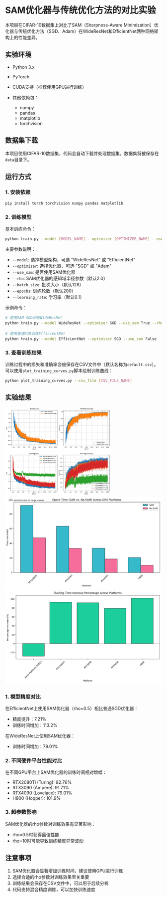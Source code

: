 # SAM优化器与传统优化方法的对比实验

本项目在CIFAR-10数据集上对比了SAM（Sharpness-Aware Minimization）优化器与传统优化方法（SGD、Adam）在WideResNet和EfficientNet两种网络架构上的性能差异。

## 实验环境

- Python 3.x
- PyTorch
- CUDA支持（推荐使用GPU进行训练）

- 其他依赖包：
  - numpy
  - pandas
  - matplotlib
  - torchvision

## 数据集下载

本项目使用CIFAR-10数据集，代码会自动下载并处理数据集。数据集将被保存在`data`目录下。

## 运行方式

### 1. 安装依赖

```bash
pip install torch torchvision numpy pandas matplotlib
```

### 2. 训练模型

基本训练命令：
```bash
python train.py --model [MODEL_NAME] --optimizer [OPTIMIZER_NAME] --use_sam [True/False]
```

主要参数说明：
- `--model`: 选择模型架构，可选 "WideResNet" 或 "EfficientNet"
- `--optimizer`: 选择优化器，可选 "SGD" 或 "Adam"
- `--use_sam`: 是否使用SAM优化器
- `--rho`: SAM优化器的感知域半径参数（默认2.0）
- `--batch_size`: 批次大小（默认128）
- `--epochs`: 训练轮数（默认200）
- `--learning_rate`: 学习率（默认0.1）

示例命令：
```bash
# 使用SAM-SGD训练WideResNet
python train.py --model WideResNet --optimizer SGD --use_sam True --rho 0.5

# 使用普通SGD训练EfficientNet
python train.py --model EfficientNet --optimizer SGD --use_sam False
```

### 3. 查看训练结果

训练过程中的损失和准确率会被保存在CSV文件中（默认名称为`default.csv`）。可以使用`plot_training_curves.py`脚本绘制训练曲线：

```bash
python plot_training_curves.py --csv_file [CSV_FILE_NAME]
```

## 实验结果

![WideResNet架构](fig/1.png)
![EfficientNet架构](fig/2.png)
![SAM对WideNet精度影响](fig/3.png)
![不同rho值和无SAM优化下的Loss-accuracy曲线](fig/4.png)

### 1. 模型精度对比

在EfficientNet上使用SAM优化器（rho=0.5）相比普通SGD优化器：
- 精度提升：7.21%
- 训练时间增加：113.2%

在WideResNet上使用SAM优化器：
- 训练时间增加：79.01%

### 2. 不同硬件平台性能对比

在不同GPU平台上SAM优化器的训练时间相对增幅：
- RTX2080Ti (Turing): 92.76%
- RTX3090 (Ampere): 91.71%
- RTX4090 (Lovelace): 79.01%
- H800 (Hopper): 101.9%

### 3. 超参数影响

SAM优化器的rho参数对训练效果有显著影响：
- rho=0.5时获得最佳性能
- rho=10时可能导致训练精度异常波动

## 注意事项

1. SAM优化器会显著增加训练时间，建议使用GPU进行训练
2. 选择合适的rho参数对训练效果至关重要
3. 训练结果会保存在CSV文件中，可以用于后续分析
4. 代码支持混合精度训练，可以加快训练速度